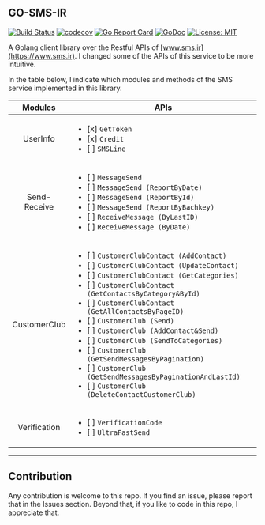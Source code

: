 ## GO-SMS-IR

[![Build Status](https://travis-ci.org/amirhosseinab/go-sms-ir.svg?branch=master)](https://travis-ci.org/amirhosseinab/go-sms-ir)
[![codecov](https://codecov.io/gh/amirhosseinab/go-sms-ir/branch/master/graph/badge.svg)](https://codecov.io/gh/amirhosseinab/go-sms-ir)
[![Go Report Card](https://goreportcard.com/badge/github.com/amirhosseinab/go-sms-ir)](https://goreportcard.com/report/github.com/amirhosseinab/go-sms-ir)
[![GoDoc](https://godoc.org/github.com/amirhosseinab/go-sms-ir/sms?status.svg)](https://godoc.org/github.com/amirhosseinab/go-sms-ir/sms)
[![License: MIT](https://img.shields.io/badge/License-MIT-yellow.svg)](https://opensource.org/licenses/MIT)

A Golang client library over the Restful APIs of [www.sms.ir](https://www.sms.ir).
I changed some of the APIs of this service to be more intuitive. 

In the table below, I indicate which modules and methods of the SMS service implemented in this library.

Modules| APIs
:---:|---
UserInfo| <ul><li>[x] `GetToken`</li><li>[x] `Credit`</li><li>[ ] `SMSLine`</li></ul>
Send-Receive|<ul><li>[ ] `MessageSend`</li><li>[ ] `MessageSend (ReportByDate)`</li><li>[ ] `MessageSend (ReportById)`</li><li>[ ] `MessageSend (ReportByBachkey)`</li><li>[ ] `ReceiveMessage (ByLastID)`</li><li>[ ] `ReceiveMessage (ByDate)`</li></ul>
CustomerClub|<ul><li>[ ] `CustomerClubContact (AddContact)`</li><li>[ ] `CustomerClubContact (UpdateContact)`</li><li>[ ] `CustomerClubContact (GetCategories)`</li><li>[ ] `CustomerClubContact (GetContactsByCategory&ById)`</li><li>[ ] `CustomerClubContact (GetAllContactsByPageID)`</li><li>[ ] `CustomerClub (Send)`</li><li>[ ] `CustomerClub (AddContact&Send)`</li><li>[ ] `CustomerClub (SendToCategories)`</li><li>[ ] `CustomerClub (GetSendMessagesByPagination)`</li><li>[ ] `CustomerClub (GetSendMessagesByPaginationAndLastId)`</li><li>[ ] `CustomerClub (DeleteContactCustomerClub)`</li></ul>
Verification|<ul><li>[ ] `VerificationCode`</li><li>[ ] `UltraFastSend`</li></ul>

---
## Contribution
Any contribution is welcome to this repo. If you find an issue, please report that in the Issues section.
Beyond that, if you like to code in this repo, I appreciate that.
